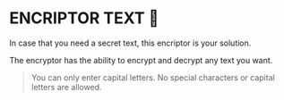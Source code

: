 # ENCRIPTOR TEXT 👾
In case that you need a secret text, this encriptor is your solution. 

The encryptor has the ability to encrypt and decrypt any text you want.
> You can only enter capital letters. No special characters or capital letters are allowed.


